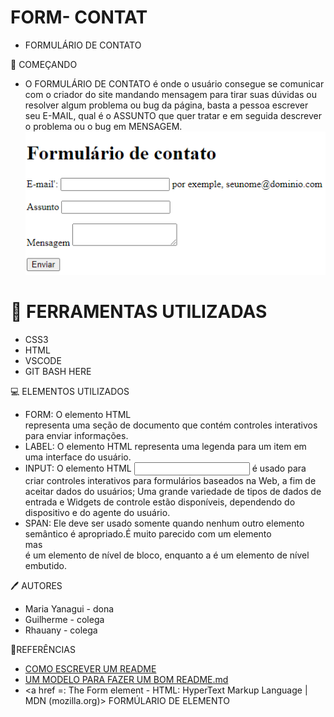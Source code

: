 # FORM- CONTAT

* FORMULÁRIO DE CONTATO

🚀 COMEÇANDO 

* O FORMULÁRIO DE CONTATO é onde o usuário consegue se comunicar com o criador do site mandando mensagem para tirar suas dúvidas ou resolver algum problema ou bug da página, basta a pessoa escrever seu E-MAIL, qual é o ASSUNTO que quer tratar e em seguida descrever o problema ou o bug em MENSAGEM.
![Tela de inicio](inicio%20da%20pagina.png)

# :hammer: FERRAMENTAS UTILIZADAS

* CSS3 
* HTML 
* VSCODE 
* GIT BASH HERE

💻 ELEMENTOS UTILIZADOS 

* FORM: O elemento HTML <form> representa uma seção de documento que contém controles
interativos para enviar informações.
* LABEL: O elemento HTML <label> representa uma legenda para um item em uma interface
do usuário.
* INPUT: O elemento HTML <input> é usado para criar controles interativos para
formulários baseados na Web, a fim de aceitar dados do usuários; Uma grande variedade
de tipos de dados de entrada e Widgets de controle estão disponíveis, dependendo do dispositivo e do agente do usuário.
* SPAN: Ele deve ser usado somente quando nenhum outro elemento semântico é apropriado.É muito parecido com um elemento <div> mas <div> é um elemento de nível de bloco, enquanto a é um elemento de nível embutido.<span><span>


🖊️ AUTORES 
* Maria Yanagui - dona 
* Guilherme - colega
* Rhauany - colega  

📎REFERÊNCIAS
* <a href =https://www.alura.com.br/artigos/escrever-bom-readme>COMO ESCREVER UM README</a>
* <a href = https://gist.github.com/lohhans/f8da0b147550df3f96914d3797e9fb89#-instala%C3%A7%C3%A3o>UM MODELO PARA FAZER UM BOM README.md</a>
* <a href =<form>: The Form element - HTML: HyperText Markup Language | MDN (mozilla.org)> FORMÚLARIO DE ELEMENTO</a>


 
